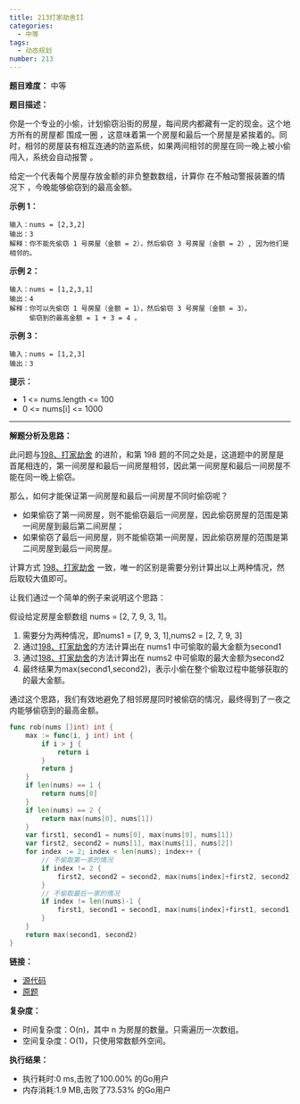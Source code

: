 ```yaml
---
title: 213打家劫舍II
categories:
  - 中等
tags:
  - 动态规划
number: 213
---
```


**题目难度：** 中等

**题目描述：**

你是一个专业的小偷，计划偷窃沿街的房屋，每间房内都藏有一定的现金。这个地方所有的房屋都 围成一圈 ，这意味着第一个房屋和最后一个房屋是紧挨着的。同时，相邻的房屋装有相互连通的防盗系统，如果两间相邻的房屋在同一晚上被小偷闯入，系统会自动报警 。

给定一个代表每个房屋存放金额的非负整数数组，计算你 在不触动警报装置的情况下 ，今晚能够偷窃到的最高金额。

**示例 1：**
```
输入：nums = [2,3,2] 
输出：3 
解释：你不能先偷窃 1 号房屋（金额 = 2），然后偷窃 3 号房屋（金额 = 2）, 因为他们是相邻的。
```

**示例 2：**
```
输入：nums = [1,2,3,1] 
输出：4 
解释：你可以先偷窃 1 号房屋（金额 = 1），然后偷窃 3 号房屋（金额 = 3）。 
     偷窃到的最高金额 = 1 + 3 = 4 。
```

**示例 3：**
```
输入：nums = [1,2,3]
输出：3
```



**提示：**
- 1 <= nums.length <= 100 
- 0 <= nums[i] <= 1000

---
**解题分析及思路：**

此问题与[198、打家劫舍](../leetcode/198打家劫舍) 的进阶，和第 198 题的不同之处是，这道题中的房屋是首尾相连的，第一间房屋和最后一间房屋相邻，因此第一间房屋和最后一间房屋不能在同一晚上偷窃。

那么，如何才能保证第一间房屋和最后一间房屋不同时偷窃呢？
- 如果偷窃了第一间房屋，则不能偷窃最后一间房屋，因此偷窃房屋的范围是第一间房屋到最后第二间房屋；
- 如果偷窃了最后一间房屋，则不能偷窃第一间房屋，因此偷窃房屋的范围是第二间房屋到最后一间房屋。

计算方式 [198、打家劫舍](../leetcode/198打家劫舍) 一致，唯一的区别是需要分别计算出以上两种情况，然后取较大值即可。

让我们通过一个简单的例子来说明这个思路：

假设给定房屋金额数组 nums = [2, 7, 9, 3, 1]。

1. 需要分为两种情况，即nums1 = [7, 9, 3, 1],nums2 = [2, 7, 9, 3]
2. 通过[198、打家劫舍](../leetcode/198打家劫舍)的方法计算出在 nums1 中可偷取的最大金额为second1
3. 通过[198、打家劫舍](../leetcode/198打家劫舍)的方法计算出在 nums2 中可偷取的最大金额为second2
4. 最终结果为max(second1,second2)，表示小偷在整个偷取过程中能够获取的的最大金额。

通过这个思路，我们有效地避免了相邻房屋同时被偷窃的情况，最终得到了一夜之内能够偷窃到的最高金额。

```go
func rob(nums []int) int {
	max := func(i, j int) int {
		if i > j {
			return i
		}
		return j
	}
	if len(nums) == 1 {
		return nums[0]
	}
	if len(nums) == 2 {
		return max(nums[0], nums[1])
	}
	var first1, second1 = nums[0], max(nums[0], nums[1])
	var first2, second2 = nums[1], max(nums[1], nums[2])
	for index := 2; index < len(nums); index++ {
		// 不偷取第一家的情况
		if index != 2 {
			first2, second2 = second2, max(nums[index]+first2, second2)
		}
		// 不偷取最后一家的情况
		if index != len(nums)-1 {
			first1, second1 = second1, max(nums[index]+first1, second1)
		}
	}
	return max(second1, second2)
}
```

**链接：**
- [源代码](https://github.com/lomtom/algorithm-go/blob/main/leetcode/198打家劫舍_test.go)
- [原题](https://leetcode.cn/problems/house-robber)

**复杂度：**

- 时间复杂度：O(n)，其中 n 为房屋的数量。只需遍历一次数组。 
- 空间复杂度：O(1)，只使用常数额外空间。

**执行结果：**

- 执行耗时:0 ms,击败了100.00% 的Go用户
- 内存消耗:1.9 MB,击败了73.53% 的Go用户

